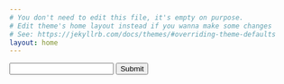 ```yaml
---
# You don't need to edit this file, it's empty on purpose.
# Edit theme's home layout instead if you wanna make some changes
# See: https://jekyllrb.com/docs/themes/#overriding-theme-defaults
layout: home
---
```

<script src="//ajax.googleapis.com/ajax/libs/jquery/2.2.4/jquery.min.js"></script>
<form>
<input type="text" id="mn">
<input type="submit" id="go">
</form>
<script>
  var links;

  $(document).ready(function() {
    $.ajax({
      type: 'GET',
      url: './data.json',
      dataType: 'json'
    }).done(function(data) {
      links = data;
    });
    $('#go').click(go);
  });

  function go() {
    var mn = $('#mn').val();
    var link = links[mn];
    if (link) {
      window.open('https://www18.atwiki.jp/pazdra/pages/' + link + '.html', null);
    }
  }
</script>
